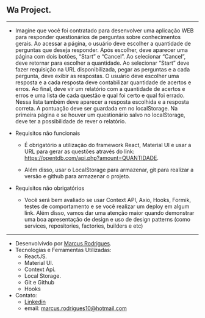 ## Wa Project.

---

 - Imagine que você foi contratado para desenvolver uma aplicação WEB para responder questionários de perguntas sobre conhecimentos gerais. Ao acessar a página, o usuário deve escolher a quantidade de perguntas que deseja responder. Após escolher, deve aparecer uma página com dois botões, “Start” e “Cancel”. Ao selecionar “Cancel”, deve retornar para escolher a quantidade. Ao selecionar “Start” deve fazer requisição na URL disponibilizada, pegar as perguntas e a cada pergunta, deve exibir as respostas. O usuário deve escolher uma resposta e a cada resposta deve contabilizar quantidade de acertos e erros. Ao final, deve vir um relatório com a quantidade de acertos e erros e uma lista de cada questão e qual foi certo e qual foi errado. Nessa lista também deve aparecer a resposta escolhida e a resposta correta. A pontuação deve ser guardada em no localStorage. Na primeira página e se houver um questionário salvo no localStorage, deve ter a possibilidade de rever o relatório.



 - Requisitos não funcionais



   - É obrigatório a utilização do framework React, Material UI e usar a URL para gerar as questões através do link: https://opentdb.com/api.php?amount=QUANTIDADE.



   - Além disso, usar o LocalStorage para armazenar, git para realizar a versão e github para armazenar o projeto.



  - Requisitos não obrigatórios



    - Você será bem avaliado se usar Context API, Axio, Hooks, Formik, testes de comportamento e se você realizar um deploy em algum link. Além disso, vamos dar uma atenção maior quando demonstrar uma boa apresentação de design e uso de design patterns (como services, repositories, factories, builders e etc)

--- 

 - Desenvolvivdo por <a href="https://www.linkedin.com/in/marcusrodriguesdev/" target="_blank" rel="noreferrer"/>Marcus Rodrigues</a>.
 - Tecnologias e Ferramentas Utilizadas:
   - ReactJS.
   - Material UI.
   - Context Api.
   - Local Storage.
   - Git e Github
   - Hooks
 - Contato:
   - <a href="https://www.linkedin.com/in/marcusrodriguesdev/" target="_blank" rel="noreferrer"/>Linkedin</a>
   - email: marcus.rodrigues10@hotmail.com
